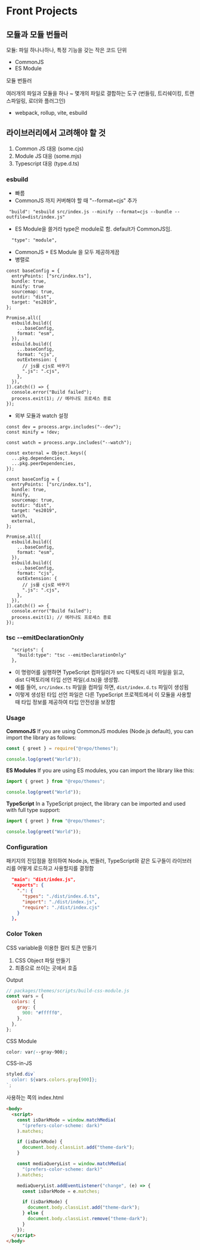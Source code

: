 # Front Projects

## 모듈과 모듈 번들러

모듈: 파일 하나나하나, 특정 기능을 갖는 작은 코드 단위

- CommonJS
- ES Module

모듈 번들러

여러개의 파일과 모듈을 하나 ~ 몇개의 파일로 결합하는 도구
(번들링, 트리쉐이킹, 트랜스파일링, 로더와 플러그인)

- webpack, rollup, vite, esbuild

## 라이브러리에서 고려해야 할 것

1. Common JS 대응 (some.cjs)
2. Module JS 대응 (some.mjs)
3. Typescript 대응 (type.d.ts)

### esbuild

- 빠름
- CommonJS 까지 커버해야 할 때 "--format=cjs" 추가

```text
 "build": "esbuild src/index.js --minify --format=cjs --bundle --outfile=dist/index.js"
```

- ES Module을 쓸거라 type은 module로 함. default가 CommonJS임.

```text
  "type": "module",
```

- CommonJS + ES Module 을 모두 제공하게끔
- 병렬로

```text
const baseConfig = {
  entryPoints: ["src/index.ts"],
  bundle: true,
  minify: true
  sourcemap: true,
  outdir: "dist",
  target: "es2019",
};

Promise.all([
  esbuild.build({
    ...baseConfig,
    format: "esm",
  }),
  esbuild.build({
    ...baseConfig,
    format: "cjs",
    outExtension: {
      // js를 cjs로 바꾸기
      ".js": ".cjs",
    },
  }),
]).catch(() => {
  console.error("Build failed");
  process.exit(1); // 에러나도 프로세스 종료
});

```

- 외부 모듈과 watch 설정

```text
const dev = process.argv.includes("--dev");
const minify = !dev;

const watch = process.argv.includes("--watch");

const external = Object.keys({
  ...pkg.dependencies,
  ...pkg.peerDependencies,
});

const baseConfig = {
  entryPoints: ["src/index.ts"],
  bundle: true,
  minify,
  sourcemap: true,
  outdir: "dist",
  target: "es2019",
  watch,
  external,
};

Promise.all([
  esbuild.build({
    ...baseConfig,
    format: "esm",
  }),
  esbuild.build({
    ...baseConfig,
    format: "cjs",
    outExtension: {
      // js를 cjs로 바꾸기
      ".js": ".cjs",
    },
  }),
]).catch(() => {
  console.error("Build failed");
  process.exit(1); // 에러나도 프로세스 종료
});
```

### tsc --emitDeclarationOnly

```text
  "scripts": {
    "build:type": "tsc --emitDeclarationOnly"
  },
```

- 이 명령어를 실행하면 TypeScript 컴파일러가 src 디렉토리 내의 파일을 읽고, dist 디렉토리에 타입 선언 파일(.d.ts)을 생성함.
- 예를 들어, `src/index.ts` 파일을 컴파일 하면, `dist/index.d.ts` 파일이 생성됨
- 이렇게 생성된 타입 선언 파일은 다른 TypeScript 프로젝트에서 이 모듈을 사용할 때 타입 정보를 제공하여 타입 안전성을 보장함

### Usage

**CommonJS**
If you are using CommonJS modules (Node.js default), you can import the library as follows:

```javascript
const { greet } = require("@repo/themes");

console.log(greet("World"));
```

**ES Modules**
If you are using ES modules, you can import the library like this:

```javascript
import { greet } from "@repo/themes";

console.log(greet("World"));
```

**TypeScript**
In a TypeScript project, the library can be imported and used with full type support:

```typescript
import { greet } from "@repo/themes";

console.log(greet("World"));
```

### Configuration

패키지의 진입점을 정의하여 Node.js, 번들러, TypeScript와 같은 도구들이 라이브러리를 어떻게 로드하고 사용할지를 결정함

```json
  "main": "dist/index.js",
  "exports": {
    ".": {
      "types": "./dist/index.d.ts",
      "import": "./dist/index.js",
      "require": "./dist/index.cjs"
    }
  },
```

### Color Token

CSS variable을 이용한 컬러 토큰 만들기

1. CSS Object 파일 만들기
2. 최종으로 쓰이는 곳에서 호출

Output

```javascript
// packages/themes/scripts/build-css-module.js
const vars = {
  colors: {
    gray: {
      900: "#fffff0",
    },
  },
};
```

CSS Module

```css
color: var(--gray-900);
```

CSS-in-JS

```javascript
styled.div`
  color: ${vars.colors.gray[900]};
`;
```

사용하는 쪽의 index.html

```html
<body>
  <script>
    const isDarkMode = window.matchMedia(
      "(prefers-color-scheme: dark)"
    ).matches;

    if (isDarkMode) {
      document.body.classList.add("theme-dark");
    }

    const mediaQueryList = window.matchMedia(
      "(prefers-color-scheme: dark)"
    ).matches;

    mediaQueryList.addEventListener("change", (e) => {
      const isDarkMode = e.matches;

      if (isDarkMode) {
        document.body.classList.add("theme-dark");
      } else {
        document.body.classList.remove("theme-dark");
      }
    });
  </script>
</body>
```

